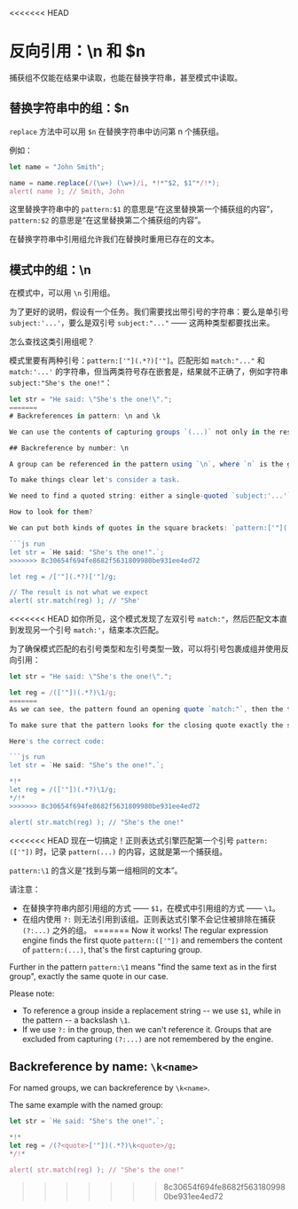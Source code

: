 <<<<<<< HEAD
# 反向引用：\n 和 $n

捕获组不仅能在结果中读取，也能在替换字符串，甚至模式中读取。

## 替换字符串中的组：$n

`replace` 方法中可以用 `$n` 在替换字符串中访问第 n 个捕获组。

例如：

```js run
let name = "John Smith";

name = name.replace(/(\w+) (\w+)/i, *!*"$2, $1"*/!*);
alert( name ); // Smith, John
```

这里替换字符串中的 `pattern:$1` 的意思是“在这里替换第一个捕获组的内容”，`pattern:$2` 的意思是“在这里替换第二个捕获组的内容”。

在替换字符串中引用组允许我们在替换时重用已存在的文本。

## 模式中的组：\n

在模式中，可以用 `\n` 引用组。

为了更好的说明，假设有一个任务。我们需要找出带引号的字符串：要么是单引号 `subject:'...'`，要么是双引号 `subject:"..."` —— 这两种类型都要找出来。

怎么查找这类引用组呢？

模式里要有两种引号：`pattern:['"](.*?)['"]`。匹配形如 `match:"..."` 和 `match:'...'` 的字符串，但当两类符号存在嵌套是，结果就不正确了，例如字符串 `subject:"She's the one!"`：

```js run
let str = "He said: \"She's the one!\".";
=======
# Backreferences in pattern: \n and \k

We can use the contents of capturing groups `(...)` not only in the result or in the replacement string, but also in the pattern itself.

## Backreference by number: \n

A group can be referenced in the pattern using `\n`, where `n` is the group number.

To make things clear let's consider a task.

We need to find a quoted string: either a single-quoted `subject:'...'` or a double-quoted `subject:"..."` -- both variants need to match.

How to look for them?

We can put both kinds of quotes in the square brackets: `pattern:['"](.*?)['"]`, but it would find strings with mixed quotes, like `match:"...'` and `match:'..."`. That would lead to incorrect matches when one quote appears inside other ones, like the string `subject:"She's the one!"`:

```js run
let str = `He said: "She's the one!".`;
>>>>>>> 8c30654f694fe8682f5631809980be931ee4ed72

let reg = /['"](.*?)['"]/g;

// The result is not what we expect
alert( str.match(reg) ); // "She'
```

<<<<<<< HEAD
如你所见，这个模式发现了左双引号 `match:"`，然后匹配文本直到发现另一个引号 `match:'`，结束本次匹配。

为了确保模式匹配的右引号类型和左引号类型一致，可以将引号包裹成组并使用反向引用：

```js run
let str = "He said: \"She's the one!\".";

let reg = /(['"])(.*?)\1/g;
=======
As we can see, the pattern found an opening quote `match:"`, then the text is consumed lazily till the other quote `match:'`, that closes the match.

To make sure that the pattern looks for the closing quote exactly the same as the opening one, we can wrap it into a capturing group and use the backreference.

Here's the correct code:

```js run
let str = `He said: "She's the one!".`;

*!*
let reg = /(['"])(.*?)\1/g;
*/!*
>>>>>>> 8c30654f694fe8682f5631809980be931ee4ed72

alert( str.match(reg) ); // "She's the one!"
```

<<<<<<< HEAD
现在一切搞定！正则表达式引擎匹配第一个引号 `pattern:(['"])` 时，记录 `pattern(...)` 的内容，这就是第一个捕获组。

`pattern:\1` 的含义是“找到与第一组相同的文本”。

请注意：

- 在替换字符串内部引用组的方式 —— `$1`，在模式中引用组的方式 —— `\1`。
- 在组内使用 `?:` 则无法引用到该组。正则表达式引擎不会记住被排除在捕获 `(?:...)` 之外的组。
=======
Now it works! The regular expression engine finds the first quote `pattern:(['"])` and remembers the content of `pattern:(...)`, that's the first capturing group.

Further in the pattern `pattern:\1` means "find the same text as in the first group", exactly the same quote in our case.

Please note:

- To reference a group inside a replacement string -- we use `$1`, while in the pattern -- a backslash `\1`.
- If we use `?:` in the group, then we can't reference it. Groups that are excluded from capturing `(?:...)` are not remembered by the engine.

## Backreference by name: `\k<name>`

For named groups, we can backreference by `\k<name>`.

The same example with the named group:

```js run
let str = `He said: "She's the one!".`;

*!*
let reg = /(?<quote>['"])(.*?)\k<quote>/g;
*/!*

alert( str.match(reg) ); // "She's the one!"
```
>>>>>>> 8c30654f694fe8682f5631809980be931ee4ed72
